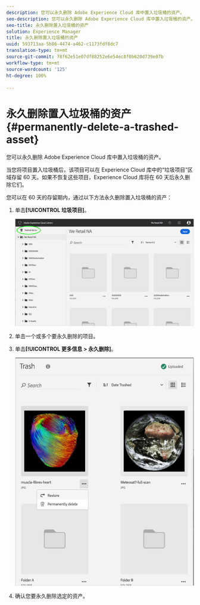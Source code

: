 ```yaml
---
description: 您可以永久删除 Adobe Experience Cloud 库中置入垃圾桶的资产。
seo-description: 您可以永久删除 Adobe Experience Cloud 库中置入垃圾桶的资产。
seo-title: 永久删除置入垃圾桶的资产
solution: Experience Manager
title: 永久删除置入垃圾桶的资产
uuid: 593713aa-5b86-4474-a462-c1173fdf8dc7
translation-type: tm+mt
source-git-commit: 78f62e51e07df88252e6e54ec8f0b620d739e07b
workflow-type: tm+mt
source-wordcount: '125'
ht-degree: 100%

---
```



# 永久删除置入垃圾桶的资产{#permanently-delete-a-trashed-asset}

您可以永久删除 Adobe Experience Cloud 库中置入垃圾桶的资产。

当您将项目置入垃圾桶后，该项目可以在 Experience Cloud 库中的“垃圾项目”区域存留 60 天。如果不恢复这些项目，Experience Cloud 库将在 60 天后永久删除它们。

您可以在 60 天的存留期内，通过以下方法永久删除置入垃圾桶的资产：

1. 单击&#x200B;**[!UICONTROL 垃圾项目]**。

   ![](assets/library_general_trashed_items.png)

1. 单击一个或多个要永久删除的项目。
1. 单击&#x200B;**[!UICONTROL 更多信息 > 永久删除]**。

   ![](assets/library_restore_perm_delete.png)

1. 确认您要永久删除选定的资产。


